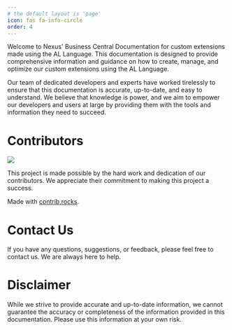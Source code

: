 ```yaml
---
# the default layout is 'page'
icon: fas fa-info-circle
order: 4
---
```


Welcome to Nexus' Business Central Documentation for custom extensions made using the AL Language. This documentation is designed to provide comprehensive information and guidance on how to create, manage, and optimize our custom extensions using the AL Language.

Our team of dedicated developers and experts have worked tirelessly to ensure that this documentation is accurate, up-to-date, and easy to understand. We believe that knowledge is power, and we aim to empower our developers and users at large by providing them with the tools and information they need to succeed.

# Contributors
<a href="https://github.com/Nexus-Solutions-LTD/bc-docs/graphs/contributors">
  <img src="https://contrib.rocks/image?repo=Nexus-Solutions-LTD/bc-docs" />
</a>

This project is made possible by the hard work and dedication of our contributors. We appreciate their commitment to making this project a success.

Made with [contrib.rocks](https://contrib.rocks).

# Contact Us

If you have any questions, suggestions, or feedback, please feel free to contact us. We are always here to help.

# Disclaimer

While we strive to provide accurate and up-to-date information, we cannot guarantee the accuracy or completeness of the information provided in this documentation. Please use this information at your own risk.